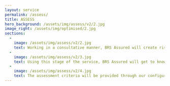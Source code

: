 ```yaml
---
layout: service
permalink: /assess/
title: ASSESS
hero_background: /assets/img/assess/v2/2.jpg
image_right: /assets/img/optimised/2.jpg
sections:
  -
    image: /assets/img/assess/v2/2.jpg
    text: Working in a consultative manner, BRS Assured will create risk evaluation criteria that will address the specific areas of concern or the general working practices of an organisation.  May that risk be in the field of Health & Safety, Environment, Quality, Ethical Compliance or many other areas; the assessment criteria will ensure that all compliance requirements are captured, but more importantly, the answers to the concerns can be provided.
  -
    image: /assets/img/assess/v2/3.jpg
    text: Using this stage of the service, BRS Assured will get to know your organisation and your own individual requirements.  Working with members of the compliance teams as well as the relevant legal representatives the assessment criteria will be drafted, agreed and where required trialled in a live environment.
  -
    image: /assets/img/assess/v2/4.jpg
    text: The assessment criteria will be provided through our configurable cloud based platform which will also be used as part of the evaluation stage, ensuring audit and inspection teams are fully mobile; regardless of the locations of your offices, sites, retail outlets or any other industry specific locations.
---
```

